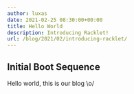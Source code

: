 ```yaml
---
author: luxas
date: 2021-02-25 08:30:00+00:00
title: Hello World
description: Introducing Racklet!
url: /blog/2021/02/introducing-racklet/
---
```


## Initial Boot Sequence

Hello world, this is our blog \o/
